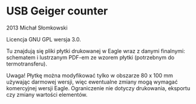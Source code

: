 USB Geiger counter
==================

2013 Michał Słomkowski

Licencja GNU GPL wersja 3.0.

Tu znajdują się pliki płytki drukowanej w Eagle wraz z danymi finalnymi: schematem i lustrzanym PDF-em ze wzorem płytki (potrzebnym do termotransferu).

Uwaga! Płytkę można modyfikować tylko w obszarze 80 x 100 mm używając darmowej wersji, więc ewentualne zmiany mogą wymagać komercyjnej wersji Eagle. Ograniczenie nie dotyczy drukowania, eksportu czy zmiany wartości elementów.
